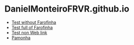 # DanielMonteiroFRVR.github.io


- [Test without Farofinha](http://www.example.com)
- [Test full of Farofinha](http://golddigger.frvr.com/deep)
- [Test non Web link](example://gizmos)
- [Pamonha](test.html)